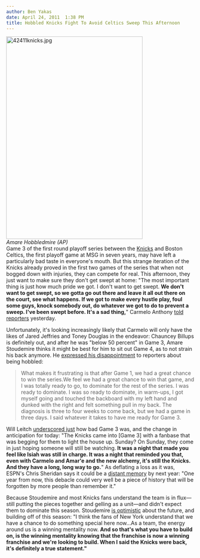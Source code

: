 ```yaml
---
author: Ben Yakas
date: April 24, 2011  1:38 PM
title: Hobbled Knicks Fight To Avoid Celtics Sweep This Afternoon
---
```


<p><span class="mt-enclosure mt-enclosure-image" style="display: inline;"> </span></p><div class="image-right" style=" width:365px; "> <img alt="42411knicks.jpg" src="https://web.archive.org/web/20110629164029im_/http://gothamist.com/attachments/byakas/42411knicks.jpg" width="365" height="543"> <br> <i>Amare Hobbledmire (AP)</i></div> Game 3 of the first round playoff series between the <a href="https://web.archive.org/web/20110629164029/http://gothamist.com/tags/knicks">Knicks</a> and Boston Celtics, the first playoff game at MSG in seven years, may have left a particularly bad taste in everyone&apos;s mouth. But this strange iteration of the Knicks already proved in the first two games of the series that when not bogged down with injuries, they can compete for real. This afternoon, they just want to make sure they don&apos;t get swept at home: &quot;The most important thing is just how much pride we got. I don&apos;t want to get swept. <strong>We don&apos;t want to get swept, so we gotta go out there and leave it all out there on the court, see what happens. If we got to make every hustle play, foul some guys, knock somebody out, do whatever we got to do to prevent a sweep. I&apos;ve been swept before. It&apos;s a sad thing,</strong>&quot; Carmelo Anthony <a href="https://web.archive.org/web/20110629164029/http://www.nypost.com/p/sports/knicks/stoudemire_may_not_play_as_celtics_vdYyn71lLCmGFYRQybVtPL">told reporters</a> yesterday.<p></p>

<p>Unfortunately, it&apos;s looking increasingly likely that Carmelo will only have the likes of Jared Jeffries and Toney Douglas in the endeavor: Chauncey Billups is definitely out, and after he was &quot;below 50 percent&quot; in Game 3, Amare Stoudemire thinks it might be best for him to sit out Game 4, as to not strain his back anymore. He <a href="https://web.archive.org/web/20110629164029/http://www.nydailynews.com/sports/basketball/knicks/2011/04/24/2011-04-24_chauncey_billups_likely_out_amare_stoudemire_may_not_play_as_knicks_face_elimina.html">expressed his disappointment</a> to reporters about being hobbled:</p>

<blockquote>What makes it frustrating is that after Game 1, we had a great chance to win the series.We feel we had a great chance to win that game, and I was totally ready to go, to dominate for the rest of the series. I was ready to dominate. I was so ready to dominate, in warm-ups, I got myself going and touched the backboard with my left hand and dunked with the right and felt something pull in my back. The diagnosis is three to four weeks to come back, but we had a game in three days. I said whatever it takes to have me ready for Game 3.</blockquote>

<p>Will Leitch <a href="https://web.archive.org/web/20110629164029/http://nymag.com/daily/sports/2011/04/the_knicks_msg_playoff_return.html">underscored just</a> how bad Game 3 was, and the change in anticipation for today: &quot;The Knicks came into [Game 3] with a fanbase that was begging for them to light the house up. Sunday? On Sunday, they come in just hoping someone will still be watching.<strong> It was a night that made you feel like Isiah was still in charge. It was a night that reminded you that, even with Carmelo and Amar&apos;e and the new alchemy, it&apos;s still the Knicks. And they have a long, long way to go.</strong>&quot; As deflating a loss as it was, ESPN&apos;s Chris Sheridan says it could be a <a href="https://web.archive.org/web/20110629164029/http://m.espn.go.com/wireless/story?storyId=6412219&amp;y=1akgh">distant memory</a> by next year: &quot;One year from now, this debacle could very well be a piece of history that will be forgotten by more people than remember it.&quot;</p>

<p>Because Stoudemire and most Knicks fans understand the team is in flux&#x2014;still putting the pieces together and gelling as a unit&#x2014;and didn&apos;t expect them to dominate this season. Stoudemire <a href="https://web.archive.org/web/20110629164029/http://www.nypost.com/p/sports/knicks/amar_to_fans_future_is_looking_bright_v7JxUKlVb0FB7AvR84bnpN">is optimistic</a> about the future, and building off of this season: &quot;I think the fans of New York understand that we have a chance to do something special here now...As a team, the energy around us is a winning mentality now. <strong>And so that&apos;s what you have to build on, is the winning mentality knowing that the franchise is now a winning franchise and we&apos;re looking to build. When I said the Knicks were back, it&apos;s definitely a true statement.&quot;</strong></p>